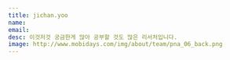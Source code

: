 ```yaml
---
title: jichan.yoo
name:
email:
desc: 이것저것 궁금한게 많아 공부할 것도 많은 리서처입니다.
image: http://www.mobidays.com/img/about/team/pna_06_back.png
---
```

